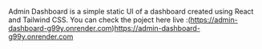 Admin Dashboard is a simple static UI of a dashboard created using React and Tailwind CSS. You can check the poject here live :(https://admin-dashboard-g99y.onrender.com)https://admin-dashboard-g99y.onrender.com
